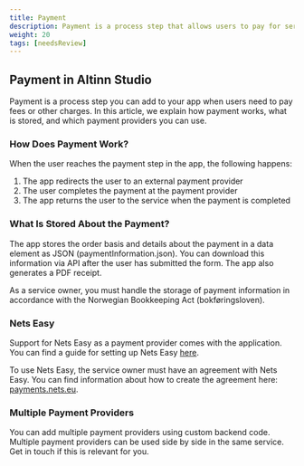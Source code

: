 ```yaml
---
title: Payment
description: Payment is a process step that allows users to pay for services or fees in the app.
weight: 20
tags: [needsReview]
---
```


## Payment in Altinn Studio

Payment is a process step you can add to your app when users need to pay fees or other charges. In this article, we explain how payment works, what is stored, and which payment providers you can use.

### How Does Payment Work?

When the user reaches the payment step in the app, the following happens:

1. The app redirects the user to an external payment provider
2. The user completes the payment at the payment provider
3. The app returns the user to the service when the payment is completed

<object data="payment.drawio.svg" type="image/svg+xml" style="width: 100%;"></object>

### What Is Stored About the Payment?

The app stores the order basis and details about the payment in a data element as JSON (paymentInformation.json). You can download this information via API after the user has submitted the form. The app also generates a PDF receipt.

As a service owner, you must handle the storage of payment information in accordance with the Norwegian Bookkeeping Act (bokføringsloven).

### Nets Easy

Support for Nets Easy as a payment provider comes with the application. You can find a guide for setting up Nets Easy [here](/en/altinn-studio/v8/guides/development/payment/).

To use Nets Easy, the service owner must have an agreement with Nets Easy. You can find information about how to create the agreement here:
[payments.nets.eu](https://payments.nets.eu/en-GB/checkout).

### Multiple Payment Providers

You can add multiple payment providers using custom backend code. Multiple payment providers can be used side by side in the same service. Get in touch if this is relevant for you.
